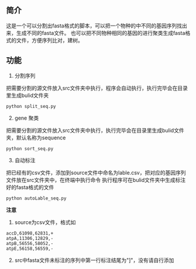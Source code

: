 ## 简介
这是一个可以分割出fasta格式的脚本，可以把一个物种的中不同的基因序列找出来，生成不同的fasta文件。
也可以把不同物种相同的基因的进行聚类生成fasta格式的文件，方便序列比对，建树。

## 功能
1. 分割序列

 把需要分割的源文件放入src文件夹中执行，程序会自动执行，执行完毕会在目录里生成bulid文件夹
```shell script
python split_seq.py
```
2. gene 聚类

把需要分割的源文件放入src文件夹中执行，执行完毕会在目录里生成bulid文件夹，默认名称为sequence
```shell script
python sort_seq.py
```
3. 自动标注

把已经有的csv文件，添加到source文件中命名为lable.csv，把对应的基因序列文件放在src文件夹中，在终端中执行命令
执行程序可在bulid文件夹中生成标注好的fasta格式的文件
```shell script
python autoLable_seq.py
```

**注意**
1. source为csv文件，格式如
```
accD,61098,62831,+
atpA,11306,12829,-
atpB,56556,58052,-
atpE,56158,56559,-
```
2. src中fasta文件未标注的序列中第一行标注结尾为"]"，没有请自行添加




